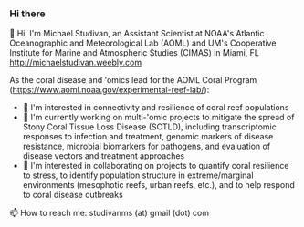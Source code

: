 ### Hi there

👋 Hi, I'm Michael Studivan, an Assistant Scientist at NOAA's Atlantic Oceanographic and Meteorological Lab (AOML) and UM's Cooperative Institute for Marine and Atmospheric Studies (CIMAS) in Miami, FL
http://michaelstudivan.weebly.com

As the coral disease and 'omics lead for the AOML Coral Program (https://www.aoml.noaa.gov/experimental-reef-lab/):
- 👀 I'm interested in connectivity and resilience of coral reef populations
- 🔭 I'm currently working on multi-'omic projects to mitigate the spread of Stony Coral Tissue Loss Disease (SCTLD), including transcriptomic responses to infection and treatment, genomic markers of disease resistance, microbial biomarkers for pathogens, and evaluation of disease vectors and treatment approaches
- 🤝 I'm interested in collaborating on projects to quantify coral resilience to stress, to identify population structure in extreme/marginal environments (mesophotic reefs, urban reefs, etc.), and to help respond to coral disease outbreaks

📫 How to reach me: studivanms (at) gmail (dot) com
